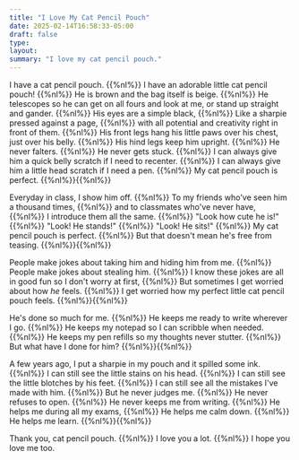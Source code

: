 ```yaml
---
title: "I Love My Cat Pencil Pouch"
date: 2025-02-14T16:58:33-05:00
draft: false
type:
layout:
summary: "I love my cat pencil pouch."
---
```


I have a cat pencil pouch.
{{%nl%}}
I have an adorable little cat pencil pouch!
{{%nl%}}
He is brown and the bag itself is beige.
{{%nl%}}
He telescopes so he can get on all fours and look at me, or stand up straight and gander.
{{%nl%}}
His eyes are a simple black,
{{%nl%}}
Like a sharpie pressed against a page,
{{%nl%}}
with all potential and creativity right in front of them.
{{%nl%}}
His front legs hang his little paws over his chest, just over his belly.
{{%nl%}}
His hind legs keep him upright.
{{%nl%}}
He never falters.
{{%nl%}}
He never gets stuck.
{{%nl%}}
I can always give him a quick belly scratch if I need to recenter.
{{%nl%}}
I can always give him a little head scratch if I need a pen.
{{%nl%}}
My cat pencil pouch is perfect.
{{%nl%}}{{%nl%}}

Everyday in class, I show him off.
{{%nl%}}
To my friends who've seen him a thousand times,
{{%nl%}}
and to classmates who've never have,
{{%nl%}}
I introduce them all the same.
{{%nl%}}
"Look how cute he is!"
{{%nl%}}
"Look! He stands!"
{{%nl%}}
"Look! He sits!"
{{%nl%}}
My cat pencil pouch is perfect.
{{%nl%}}
But that doesn't mean he's free from teasing.
{{%nl%}}{{%nl%}}

People make jokes about taking him and hiding him from me.
{{%nl%}}
People make jokes about stealing him.
{{%nl%}}
I know these jokes are all in good fun so I don't worry at first,
{{%nl%}}
But sometimes I get worried about how _he_ feels.
{{%nl%}}
I get worried how my perfect little cat pencil pouch feels.
{{%nl%}}{{%nl%}}

He's done so much for me.
{{%nl%}}
He keeps me ready to write wherever I go.
{{%nl%}}
He keeps my notepad so I can scribble when needed.
{{%nl%}}
He keeps my pen refills so my thoughts never stutter.
{{%nl%}}
But what have I done for him?
{{%nl%}}{{%nl%}}

A few years ago, I put a sharpie in my pouch and it spilled some ink.
{{%nl%}}
I can still see the little stains on his head.
{{%nl%}}
I can still see the little blotches by his feet.
{{%nl%}}
I can still see all the mistakes I've made with him.
{{%nl%}}
But he never judges me.
{{%nl%}}
He never refuses to open.
{{%nl%}}
He never keeps me from writing.
{{%nl%}}
He helps me during all my exams,
{{%nl%}}
He helps me calm down.
{{%nl%}}
He helps me learn.
{{%nl%}}{{%nl%}}

Thank you, cat pencil pouch.
{{%nl%}}
I love you a lot.
{{%nl%}}
I hope you love me too.
